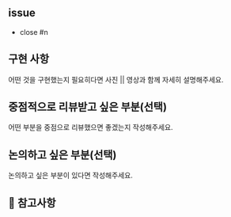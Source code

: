 ## issue

- close #n

## 구현 사항

어떤 것을 구현했는지 필요히다면 사진 || 영상과 함께 자세히 설명해주세요.

## 중점적으로 리뷰받고 싶은 부분(선택)

어떤 부분을 중점으로 리뷰했으면 좋겠는지 작성해주세요.

## 논의하고 싶은 부분(선택)

논의하고 싶은 부분이 있다면 작성해주세요.

## 🫡 참고사항